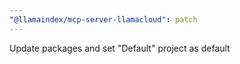 ```yaml
---
"@llamaindex/mcp-server-llamacloud": patch
---
```


Update packages and set "Default" project as default
